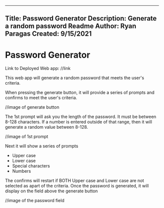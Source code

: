 ----------------
Title: Password Generator
Description: Generate a random password
Readme Author: Ryan Paragas
Created: 9/15/2021
----------------

Password Generator
================

Link to Deployed Web app: //link

This web app will generate a random password that meets the user's criteria.

When pressing the generate button, it will provide a series of prompts and confirms to meet the user's criteria.

//image of generate button

The 1st prompt will ask you the length of the password. It must be between 8-128 characters. If a number is entered outside of that range, then it will generate a random
value between 8-128.

//image of 1st prompt

Next it will show a series of prompts
- Upper case
- Lower case
- Special characters
- Numbers

The confirms will restart if BOTH Upper case and Lower case are not selected as apart of the criteria.
Once the password is generated, it will display on the field above the generate button

//image of the password field
